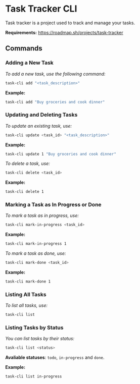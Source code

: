# Task Tracker CLI 

Task tracker is a project used to track and manage your tasks.

**Requirements:** https://roadmap.sh/projects/task-tracker


## Commands

### Adding a New Task
*To add a new task, use the following command:*
```bash
task-cli add "<task_description>"
```

**Example:**
```bash
task-cli add "Buy groceries and cook dinner"
```

### Updating and Deleting Tasks
*To update an existing task, use:*
```bash
task-cli update <task_id> "<task_description>"
```
**Example:**
```bash
task-cli update 1 "Buy groceries and cook dinner"
```

*To delete a task, use:*
```bash
task-cli delete <task_id>
```

**Example:**
```bash
task-cli delete 1 
```

### Marking a Task as In Progress or Done
*To mark a task as in progress, use:*
```bash
task-cli mark-in-progress <task_id>
```

**Example:**
```bash
task-cli mark-in-progress 1 
```

*To mark a task as done, use:*
```bash
task-cli mark-done <task_id>
```

**Example:**
```bash
task-cli mark-done 1 
```

### Listing All Tasks
*To list all tasks, use:*
```bash
task-cli list
```

### Listing Tasks by Status
*You can list tasks by their status:*
```bash
task-cli list <status>
```
**Avaliable statuses**: `todo`, `in-progress` and `done`.

**Example:**
```bash
task-cli list in-progress
```